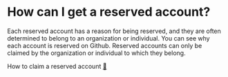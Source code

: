 # How can I get a reserved account?

Each reserved account has a reason for being reserved, and they are often determined to belong to an organization or individual. You can see why each account is reserved on Github. Reserved accounts can only be claimed by the organization or individual to which they belong.&#x20;

How to claim a reserved account [🔗](why-.dao-accounts-be-charged-annually-and-why-cant-they-be-purchased-once-and-used-forever.md)
